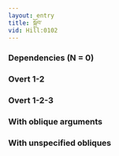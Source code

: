 ```yaml
---
layout: entry
title: སྐྲོབ་
vid: Hill:0102
---
```

### Dependencies (N = 0)


### Overt 1-2


### Overt 1-2-3


### With oblique arguments


### With unspecified obliques
